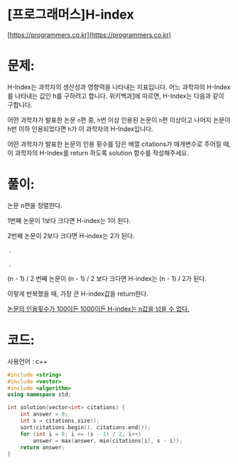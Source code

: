 # [프로그래머스]H-index

[https://programmers.co.kr](https://programmers.co.kr)

# 문제:

H-Index는 과학자의 생산성과 영향력을 나타내는 지표입니다. 어느 과학자의 H-Index를 나타내는 값인 h를 구하려고 합니다. 위키백과[1](https://programmers.co.kr/learn/courses/30/lessons/42747#fn1)에 따르면, H-Index는 다음과 같이 구합니다.



어떤 과학자가 발표한 논문 `n`편 중, `h`번 이상 인용된 논문이 `h`편 이상이고 나머지 논문이 h번 이하 인용되었다면 `h`가 이 과학자의 H-Index입니다.



어떤 과학자가 발표한 논문의 인용 횟수를 담은 배열 citations가 매개변수로 주어질 때, 이 과학자의 H-Index를 return 하도록 solution 함수를 작성해주세요.



# 풀이:

논문 n편을 정렬한다.

1번째 논문이 1보다 크다면 H-index는 1이 된다.

2번째 논문이 2보다 크다면 H-index는 2가 된다.

​								.

​								.

(n - 1) / 2 번째 논문이 (n - 1) / 2 보다 크다면 H-index는 (n - 1) / 2가 된다.

이렇게 반복했을 때, 가장 큰 H-index값을 return한다.



<u>논문의 인용횟수가 100이든 1000이든 H-index는 n값을 넘을 수 없다.</u>





# **코드:**

사용언어 : c++
```c++
#include <string>
#include <vector>
#include <algorithm>
using namespace std;

int solution(vector<int> citations) {
    int answer = 0;
    int s = citations.size();
    sort(citations.begin(), citations.end());
	for (int i = 0; i <= (s - 1) / 2; i++)
        answer = max(answer, min(citations[i], s - i));
    return answer;
}
```

